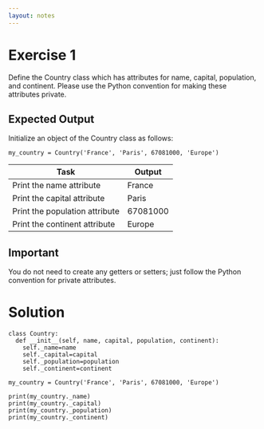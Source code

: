 ```yaml
---
layout: notes
---
```

# Exercise 1
Define the Country class which has attributes for name, capital, population, and continent. Please use the Python convention for making these attributes private.

## Expected Output
Initialize an object of the Country class as follows:

```
my_country = Country('France', 'Paris', 67081000, 'Europe')
```

|Task|Output|
|-|-|
|Print the name attribute|France|
|Print the capital attribute|Paris|
|Print the population attribute|67081000|
|Print the continent attribute|Europe|

## Important
You do not need to create any getters or setters; just follow the Python convention for private attributes.

# Solution

```
class Country:
  def __init__(self, name, capital, population, continent):
    self._name=name
    self._capital=capital
    self._population=population
    self._continent=continent

my_country = Country('France', 'Paris', 67081000, 'Europe')

print(my_country._name)
print(my_country._capital)
print(my_country._population)
print(my_country._continent)
```
